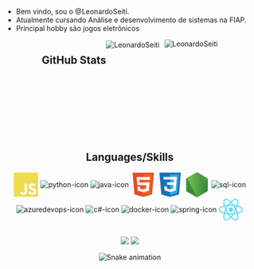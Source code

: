 -  Bem vindo, sou o @LeonardoSeiti.
-  Atualmente cursando Análise e desenvolvimento de sistemas na FIAP.
-  Principal hobby são jogos eletrônicos

<div style="display: flex; justify-content: center; align-content: center;">
  <h2 align="center">GitHub Stats</h2>
  <a href="https://github.com/LeonardoSeiti" style="text-decoration: none; margin-right: 10px;">
    <img align="center" src="https://github-readme-stats.vercel.app/api?username=LeonardoSeiti&theme=apprentice&show_icons=true&hide_border=true&count_private=true" alt="LeonardoSeiti"/>
  </a>
    <img align="right" height="195em"   src="https://github-readme-stats.vercel.app/api/top-langs/?username=LeonardoSeiti&theme=apprentice&show_icons=true&hide_border=true&layout=compact&langs_count=10" alt="LeonardoSeiti"/>
</div>

<div  align="center"> 
  <div style="display: inline_block; ">
    <h2 align="center">Languages/Skills</h2>
    <img align="center" height="50" width="50" alt="js-icon" src="https://raw.githubusercontent.com/devicons/devicon/master/icons/javascript/javascript-plain.svg">
    <img align="center" heigth="30" width="50" alt="python-icon" src="https://raw.githubusercontent.com/danielcranney/readme-generator/main/public/icons/skills/python-colored.svg">
    <img align="center" height="50" width="50" alt="java-icon" src="https://raw.githubusercontent.com/danielcranney/readme-generator/main/public/icons/skills/java-colored.svg">
    <img align="center" height="50" width="50" alt="html-icon" src="https://raw.githubusercontent.com/devicons/devicon/master/icons/html5/html5-original.svg">
    <img align="center" height="50" width="50" alt="css-icon" src="https://raw.githubusercontent.com/devicons/devicon/master/icons/css3/css3-original.svg">
    <img align="center" height="50" width="50" alt="nodejs-icon" src="https://raw.githubusercontent.com/devicons/devicon/master/icons/nodejs/nodejs-original.svg">
    <img align="center" height="50" width="50" alt="sql-icon" src="https://cdn.jsdelivr.net/gh/devicons/devicon@latest/icons/azuresqldatabase/azuresqldatabase-original.svg" />
    <img align="center" height="50" width="50" alt="azuredevops-icon" src="https://cdn.jsdelivr.net/gh/devicons/devicon@latest/icons/azuredevops/azuredevops-original.svg" />
    <img align="center" height="50" width="50" alt="c#-icon" src="https://cdn.jsdelivr.net/gh/devicons/devicon@latest/icons/csharp/csharp-original.svg" />
    <img align="center" height="50" width="50" alt="docker-icon" src="https://cdn.jsdelivr.net/gh/devicons/devicon@latest/icons/docker/docker-plain-wordmark.svg" />
    <img align="center" height="50" width="50" alt="spring-icon" src="https://cdn.jsdelivr.net/gh/devicons/devicon@latest/icons/spring/spring-original.svg" />
    <img align="center" height="50" width="50" alt="react-icon" src="https://raw.githubusercontent.com/devicons/devicon/master/icons/react/react-original.svg">
   </div>

  <div> 
  <h2 align = "justified"></h2>
  <p align="center">
      <a href="https://www.linkedin.com/in/leonardoseiti/" target="_blank"><img src="https://img.shields.io/badge/-LinkedIn-%230077B5?style=for-the-badge&logo=linkedin&logoColor=white" target="_blank"></a> 
      <a href = "mailto:Leonardoseiti1@gmail.com"><img src="https://img.shields.io/badge/Gmail-D14836?style=for-the-badge&logo=gmail&logoColor=white" target="_blank"></a>
  </p>
</div>

  ![Snake animation](https://github.com/LuigiGF/LuigiGF/blob/output/github-contribution-grid-snake.svg)
